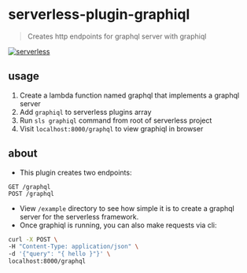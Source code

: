 # serverless-plugin-graphiql

> Creates http endpoints for graphql server with graphiql

[![serverless](http://public.serverless.com/badges/v3.svg)](http://www.serverless.com)

## usage

1. Create a lambda function named graphql that implements a graphql server
2. Add `graphiql` to serverless plugins array
3. Run `sls graphiql` command from root of serverless project
4. Visit `localhost:8000/graphql` to view graphiql in browser


## about

- This plugin creates two endpoints:  
```
GET /graphql
POST /graphql
```
- View `/example` directory to see how simple it is to create a graphql server for the serverless framework.
- Once graphiql is running, you can also make requests via cli:
```bash
curl -X POST \
-H "Content-Type: application/json" \
-d '{"query": "{ hello }"}' \
localhost:8000/graphql
```
